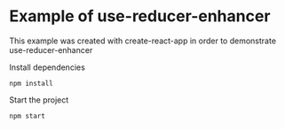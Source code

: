 # Example of use-reducer-enhancer

This example was created with create-react-app in order to demonstrate use-reducer-enhancer

Install dependencies

```
npm install
```

Start the project

```
npm start
```
